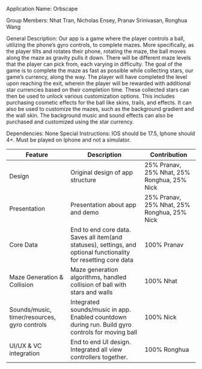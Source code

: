Application Name: Orbscape


Group Members: Nhat Tran, Nicholas Ensey, Pranav Srinivasan, Ronghua Wang


General Description:
Our app is a game where the player controls a ball, utilizing the phone’s gyro controls, to complete mazes. More specifically, as the player tilts and rotates their phone, rotating the maze, the ball moves along the maze as gravity pulls it down. There will be different maze levels that the player can pick from, each varying in difficulty. The goal of the game is to complete the maze as fast as possible while collecting stars, our game’s currency, along the way. The player will have completed the level upon reaching the exit, wherein the player will be rewarded with additional star currencies based on their completion time. 
These collected stars can then be used to unlock various customization options. This includes purchasing cosmetic effects for the ball like skins, trails, and effects. It can also be used to customize the mazes, such as the background gradient and the wall skin. The background music and sound effects can also be purchased and customized using the star currency. 

Dependencies: None
Special Instructions: IOS should be 17.5, Iphone should 4+. Must be played on Iphone and not a simulator. 

| Feature | Description | Contribution |
|----------|----------|----------|
| Design | Original design of app structure | 25% Pranav, 25% Nhat, 25% Ronghua, 25% Nick |
| Presentation | Presentation about app and demo | 25% Pranav, 25% Nhat, 25% Ronghua, 25% Nick |
| Core Data | End to end core data. Saves all item(and statuses), settings, and optional functionality for resetting core data | 100% Pranav |
| Maze Generation & Collision | Maze generation algorithms, handled collision of ball with stars and walls | 100% Nhat |
| Sounds/music, timer/resources, gyro controls | Integrated sounds/music in app. Enabled countdown during run. Build gyro controls for moving ball  | 100% Nick |
| UI/UX & VC integration | End to end UI design. Integrated all view controllers together. | 100% Ronghua |



